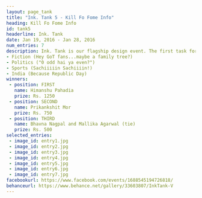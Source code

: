 ```yaml
---
layout: page_tank
title: "Ink. Tank 5 - Kill Fo Fome Info"
heading: Kill Fo Fome Info
id: tank5
headerline: Ink. Tank
date: Jan 19, 2016 - Jan 28, 2016
num_entries: 7
description: Ink. Tank is our flagship design event. The first task for 2016 was to design an infographic somewhat related to the following 4 themes :
- Fiction (Hey GoT fans...maybe a family tree?)
- Politics ("0 odd hai ya even?")
- Sports (Sachiiiiin Sachiiiin!)
- India (Because Republic Day)
winners:
 - position: FIRST
   name: Himanshu Pahadia
   prize: Rs. 1250
 - position: SECOND
   name: Prikankshit Mor
   prize: Rs. 750
 - position: THIRD
   name: Bhavna Nagpal and Mallika Agarwal (tie)
   prize: Rs. 500
selected_entries:
 - image_id: entry1.jpg
 - image_id: entry2.jpg
 - image_id: entry3.jpg
 - image_id: entry4.jpg
 - image_id: entry5.jpg
 - image_id: entry6.jpg
 - image_id: entry7.jpg
facebookurl: https://www.facebook.com/events/1688545194726818/
behanceurl: https://www.behance.net/gallery/33603807/InkTank-V
---
```

